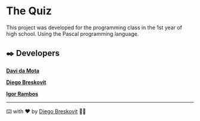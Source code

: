 # The Quiz

This project was developed for the programming class in the 1st year of high school. Using the Pascal programming language.

## ✒️ Developers

**[Davi da Mota](https://github.com/Davi-M0ta)**

**[Diego Breskovit](https://youtu.be/dQw4w9WgXcQ)**

**[Igor Rambos](https://github.com/Higoorr)**

---

⌨️ with ❤️ by [Diego Breskovit](https://github.com/dbreskovit) 👨‍💻
